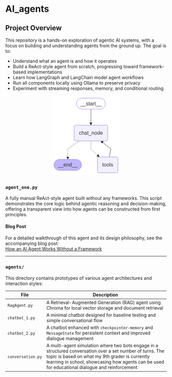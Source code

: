 # AI_agents

## Project Overview

This repository is a hands-on exploration of agentic AI systems, with a focus on building and understanding agents from the ground up. The goal is to:

- Understand what an agent is and how it operates
- Build a ReAct-style agent from scratch, progressing toward framework-based implementations
- Learn how LangGraph and LangChain model agent workflows
- Run all components locally using Ollama to preserve privacy
- Experiment with streaming responses, memory, and conditional routing

<p align="center">
  <img src="agent.png" alt="Agent Diagram">
</p>


### `agent_one.py`

A fully manual ReAct-style agent built without any frameworks. This script demonstrates the core logic behind agentic reasoning and decision-making, offering a transparent view into how agents can be constructed from first principles.

#### Blog Post

For a detailed walkthrough of this agent and its design philosophy, see the accompanying blog post:  
[How an AI Agent Works Without a Framework](https://humansideoftek.blogspot.com/2025/09/how-ai-agent-works-without-framework.html)

---

### `agents/`

This directory contains prototypes of various agent architectures and interaction styles:

| File              | Description                                                                 |
|-------------------|-----------------------------------------------------------------------------|
| `RagAgent.py`     | A Retrieval-Augmented Generation (RAG) agent using Chroma for local vector storage and document retrieval |
| `chatbot_1.py`    | A minimal chatbot designed for baseline testing and simple conversational flow |
| `chatbot_2.py`    | A chatbot enhanced with `checkpointer-memory` and `MessageState` for persistent context and improved dialogue management |
| `conversation.py` | A multi-agent simulation where two bots engage in a structured conversation over a set number of turns. The topic is based on what my 9th grader is currently learning in school, showcasing how agents can be used for educational dialogue and reinforcement |
